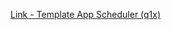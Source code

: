[Link - Template App Scheduler (q1x)](https://github.com/q1x/zabbix-templates/tree/master/scheduler)
